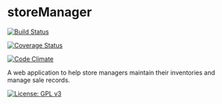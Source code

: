 # storeManager

[![Build Status](https://travis-ci.com/hogum/storeManager.svg?branch=project-app)](https://travis-ci.com/hogum/storeManager)


[![Coverage Status](https://coveralls.io/repos/github/hogum/storeManager/badge.svg?branch=project-app)](https://coveralls.io/github/hogum/storeManager?branch=project-app)


[![Code Climate](https://codeclimate.com/github/codeclimate/codeclimate/badges/gpa.svg)](https://codeclimate.com/github/hogum/storeManager)

A web application to help store managers maintain their inventories and manage sale records.





[![License: GPL v3](https://img.shields.io/badge/License-GPL%20v3-blue.svg)](https://www.gnu.org/licenses/gpl-3.0)
